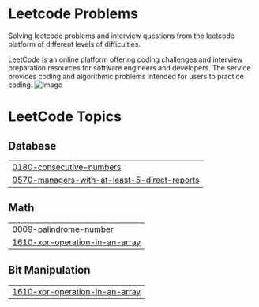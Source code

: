# Leetcode Problems
Solving leetcode problems and interview questions from the leetcode platform of different levels of difficulties.

LeetCode is an online platform offering coding challenges and interview preparation resources for software engineers and developers. The service provides coding and algorithmic problems intended for users to practice coding.
![image](https://github.com/SomyanshAvasthi/Leetcode-Platform/assets/107310391/d5692d2d-3e6e-42be-a7bc-03f8bde96f48)

<!---LeetCode Topics Start-->
# LeetCode Topics
## Database
|  |
| ------- |
| [0180-consecutive-numbers](https://github.com/SomyanshAvasthi/Leetcode_Practice/tree/master/0180-consecutive-numbers) |
| [0570-managers-with-at-least-5-direct-reports](https://github.com/SomyanshAvasthi/Leetcode_Practice/tree/master/0570-managers-with-at-least-5-direct-reports) |
## Math
|  |
| ------- |
| [0009-palindrome-number](https://github.com/SomyanshAvasthi/Leetcode_Practice/tree/master/0009-palindrome-number) |
| [1610-xor-operation-in-an-array](https://github.com/SomyanshAvasthi/Leetcode_Practice/tree/master/1610-xor-operation-in-an-array) |
## Bit Manipulation
|  |
| ------- |
| [1610-xor-operation-in-an-array](https://github.com/SomyanshAvasthi/Leetcode_Practice/tree/master/1610-xor-operation-in-an-array) |
<!---LeetCode Topics End-->